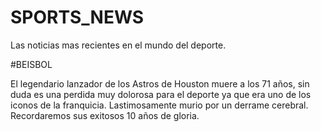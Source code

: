 # SPORTS_NEWS
Las noticias mas recientes en el mundo del deporte.

#BEISBOL

El legendario lanzador de los Astros de Houston muere a los 71 años, sin duda es una perdida muy dolorosa para el deporte 
ya que era uno de los iconos de la franquicia. Lastimosamente murio por un derrame cerebral. Recordaremos sus exitosos 10 años de gloria.
